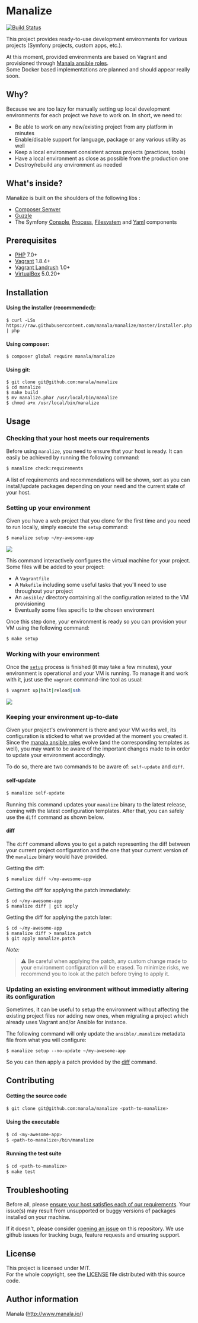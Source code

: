 Manalize
=========

[![Build Status](https://travis-ci.org/manala/manalize.svg?branch=master)](https://travis-ci.org/manala/manalize)

This project provides ready-to-use development environments for various projects (Symfony projects, custom apps, etc.).

At this moment, provided environments are based on Vagrant and provisioned through [Manala ansible roles](http://www.manala.io/).  
Some Docker based implementations are planned and should appear really soon.

Why?
----

Because we are too lazy for manually setting up local development environments for each project we have to work on.
In short, we need to:

- Be able to work on any new/existing project from any platform in minutes
- Enable/disable support for language, package or any various utility as well
- Keep a local environment consistent across projects (practices, tools)
- Have a local environment as close as possible from the production one
- Destroy/rebuild any environment as needed

What's inside?
--------------

Manalize is built on the shoulders of the following libs :

- [Composer Semver](https://github.com/composer/semver)
- [Guzzle](https://github.com/guzzle/guzzle)
- The Symfony [Console](https://github.com/symfony/console), [Process](https://github.com/symfony/process), [Filesystem](https://github.com/symfony/filesystem) and [Yaml](https://github.com/symfony/yaml) components

Prerequisites
-------------

- [PHP](http://php.net) 7.0+
- [Vagrant](https://www.vagrantup.com/) 1.8.4+
- [Vagrant Landrush](https://github.com/vagrant-landrush/landrush) 1.0+
- [VirtualBox](https://www.virtualbox.org/) 5.0.20+

Installation
------------

#### Using the installer (recommended):
```
$ curl -LSs https://raw.githubusercontent.com/manala/manalize/master/installer.php | php
```

#### Using composer:
```
$ composer global require manala/manalize
```

#### Using git:
```
$ git clone git@github.com:manala/manalize
$ cd manalize
$ make build
$ mv manalize.phar /usr/local/bin/manalize
$ chmod a+x /usr/local/bin/manalize
```

Usage
-----

### Checking that your host meets our requirements

Before using `manalize`, you need to ensure that your host is ready. It can easily be achieved by running the following command:

```sh
$ manalize check:requirements
```

A list of requirements and recommendations will be shown, sort as you can install/update packages depending on your need and the current state of your host.

### Setting up your environment

Given you have a web project that you clone for the first time and you need to run locally, simply execute the `setup` command:

```sh
$ manalize setup ~/my-awesome-app
```

![](res/manalize-setup.gif)

This command interactively configures the virtual machine for your project.  
Some files will be added to your project:

- A `Vagrantfile`
- A `Makefile` including some useful tasks that you'll need to use throughout your project
- An `ansible/` directory containing all the configuration related to the VM provisioning
- Eventually some files specific to the chosen environment

Once this step done, your environment is ready so you can provision your VM using the following command:

```sh
$ make setup
```

### Working with your environment

Once the [`setup`](#setting-up-your-environment) process is finished (it may take a few minutes), your environment is operational and your VM is running.
To manage it and work with it, just use the `vagrant` command-line tool as usual:

```sh
$ vagrant up|halt|reload|ssh
```

![](res/manalize-vagrant-ssh.gif)

### Keeping your environment up-to-date

Given your project's environment is there and your VM works well, its configuration is sticked to what we provided at the moment you created it.  
Since the [manala ansible roles](http://manala.io/) evolve (and the corresponding templates as well), you may want to be aware of the important changes made to in order to update your environment accordingly.

To do so, there are two commands to be aware of: `self-update` and `diff`.

#### self-update

```sh
$ manalize self-update
```

Running this command updates your `manalize` binary to the latest release, coming with the latest configuration templates.
After that, you can safely use the `diff` command as shown below.

#### diff

The `diff` command allows you to get a patch representing the diff between your current project configuration and the one that your current version of the `manalize` binary would have provided.

Getting the diff:
```
$ manalize diff ~/my-awesome-app
```

Getting the diff for applying the patch immediately:
```
$ cd ~/my-awesome-app
$ manalize diff | git apply
```

Getting the diff for applying the patch later:
```
$ cd ~/my-awesome-app
$ manalize diff > manalize.patch
$ git apply manalize.patch
```

_Note:_
  
> :warning: Be careful when applying the patch, any custom change made to your environment configuration will be erased.
To minimize risks, we recommend you to look at the patch before trying to apply it. 

### Updating an existing environment without immediatly altering its configuration

Sometimes, it can be useful to setup the environment without affecting the existing project files nor adding new ones, when migrating a project which already uses Vagrant and/or Ansible for instance. 

The following command will only update the `ansible/.manalize` metadata file from what you will configure:

```
$ manalize setup --no-update ~/my-awesome-app
```

So you can then apply a patch provided by the [diff](#diff) command.

Contributing
------------

#### Getting the source code
```sh
$ git clone git@github.com:manala/manalize <path-to-manalize>
```

#### Using the executable

```sh
$ cd <my-awesome-app>
$ <path-to-manalize>/bin/manalize
```

#### Running the test suite

```sh
$ cd <path-to-manalize>
$ make test
```

Troubleshooting
---------------

Before all, please [ensure your host satisfies each of our requirements](#checking-that-your-host-meets-our-requirements). Your issue(s) may result from unsupported or buggy versions of packages installed on your machine.

If it doesn't, please consider [opening an issue](https://github.com/manala/manalize/issues/new) on this repository.
We use github issues for tracking bugs, feature requests and ensuring support.

License
-------

This project is licensed under MIT.  
For the whole copyright, see the [LICENSE](LICENSE) file distributed with this source code.

Author information
------------------

Manala (http://www.manala.io/)
